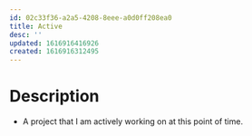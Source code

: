```yaml
---
id: 02c33f36-a2a5-4208-8eee-a0d0ff208ea0
title: Active
desc: ''
updated: 1616916416926
created: 1616916312495
---
```


# Description
- A project that I am actively working on at this point of time.
